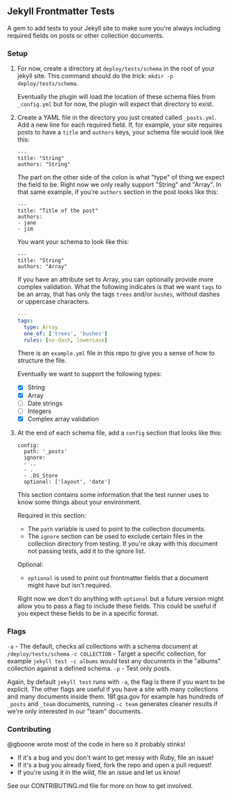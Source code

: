 ## Jekyll Frontmatter Tests

A gem to add tests to your Jekyll site to make sure you're always including required fields on posts or other collection documents.

### Setup

1. For now, create a directory at `deploy/tests/schema` in the root of your jekyll site. This command should do the trick: `mkdir -p deploy/tests/schema`.

    Eventually the plugin will load the location of these schema files from `_config.yml` but for now, the plugin will expect that directory to exist.

2. Create a YAML file in the directory you just created called `_posts.yml`. Add a new line for each required field. If, for example, your site requires posts to have a `title` and `authors` keys, your schema file would look like this:

    ```
    ---
    title: "String"
    authors: "String"
    ```

    The part on the other side of the colon is what "type" of thing we expect the field to be. Right now we only really support "String" and "Array". In that same example, if you're `authors` section in the post looks like this:
    ```
    ---
    title: "Title of the post"
    authors:
    - jane
    - jim
    ```

    You want your schema to look like this:

    ```
    ---
    title: "String"
    authors: "Array"
    ```

    If you have an attribute set to Array, you can optionally provide more complex validation. What the following indicates is that we want `tags` to be an array, that has only the tags `trees` and/or `bushes`, without dashes or uppercase characters.

    ``` yml
    ---
    tags:
      type: Array
      one_of: ['trees', 'bushes']
      rules: [no-dash, lowercase]
    ```

    There is an `example.yml` file in this repo to give you a sense of how to structure the file.

    Eventually we want to support the following types:
    - [x] String
    - [x] Array
    - [ ] Date strings
    - [ ] Integers
    - [x] Complex array validation

3. At the end of each schema file, add a `config` section that looks like this:
    ```
    config:
      path: '_posts'
      ignore:
      - ..
      - .
      - .DS_Store
      optional: ['layout', 'date']
    ```
    This section contains some information that the test runner uses to know some things about your environment.

    Required in this section:
    * The `path` variable is used to point to the collection documents.
    * The `ignore` section can be used to exclude certain files in the collection directory from testing. If you're okay with this document not passing tests, add it to the ignore list.

    Optional:
    * `optional` is used to point out frontmatter fields that a document might have but isn't required.

    Right now we don't do anything with `optional` but a future version might allow you to pass a flag to include these fields. This could be useful if you expect these fields to be in a specific format.

### Flags

`-a` - The default, checks all collections with a schema document at `/deploy/tests/schema`
`-c COLLECTION` - Target a specific collection, for example `jekyll test -c albums` would test any documents in the "albums" collection against a defined schema.
`-p` - Test only posts.

Again, by default `jekyll test` runs with `-a`, the flag is there if you want to be explicit. The other flags are useful if you have a site with many collections and many documents inside them. 18f.gsa.gov for example has hundreds of `_posts` and `_team` documents, running `-c team` generates cleaner results if we're only interested in our "team" documents.

### Contributing
@gboone wrote most of the code in here so it probably stinks!

* If it's a bug and you don't want to get messy with Ruby, file an issue!
* If it's a bug you already fixed, fork the repo and open a pull request!
* If you're using it in the wild, file an issue and let us know!

See our CONTRIBUTING.md file for more on how to get involved.
